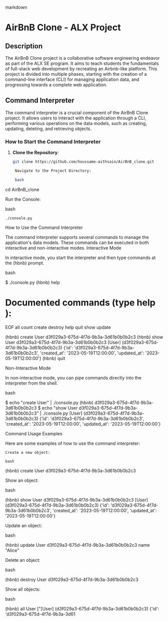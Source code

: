 markdown

# AirBnB Clone - ALX Project

## Description

The AirBnB Clone project is a collaborative software engineering endeavor as part of the ALX SE program. It aims to teach students the fundamentals of full-stack web development by recreating an Airbnb-like platform. This project is divided into multiple phases, starting with the creation of a command-line interface (CLI) for managing application data, and progressing towards a complete web application.

## Command Interpreter

The command interpreter is a crucial component of the AirBnB Clone project. It allows users to interact with the application through a CLI, performing various operations on the data models, such as creating, updating, deleting, and retrieving objects.

### How to Start the Command Interpreter

1. **Clone the Repository**:
   ```bash
   git clone https://github.com/houssame-aithsain/AirBnB_clone.git

    Navigate to the Project Directory:

    bash

cd AirBnB_clone

Run the Console:

bash

    ./console.py

How to Use the Command Interpreter

The command interpreter supports several commands to manage the application's data models. These commands can be executed in both interactive and non-interactive modes.
Interactive Mode

In interactive mode, you start the interpreter and then type commands at the (hbnb) prompt.

bash

$ ./console.py
(hbnb) help

Documented commands (type help <topic>):
========================================
EOF  all  count  create  destroy  help  quit  show  update

(hbnb) create User
d3f029a3-675d-4f7d-9b3a-3d61b0b0b2c3
(hbnb) show User d3f029a3-675d-4f7d-9b3a-3d61b0b0b2c3
[User] (d3f029a3-675d-4f7d-9b3a-3d61b0b0b2c3) {'id': 'd3f029a3-675d-4f7d-9b3a-3d61b0b0b2c3', 'created_at': '2023-05-19T12:00:00', 'updated_at': '2023-05-19T12:00:00'}
(hbnb) quit

Non-Interactive Mode

In non-interactive mode, you can pipe commands directly into the interpreter from the shell.

bash

$ echo "create User" | ./console.py
(hbnb) d3f029a3-675d-4f7d-9b3a-3d61b0b0b2c3
$ echo "show User d3f029a3-675d-4f7d-9b3a-3d61b0b0b2c3" | ./console.py
[User] (d3f029a3-675d-4f7d-9b3a-3d61b0b0b2c3) {'id': 'd3f029a3-675d-4f7d-9b3a-3d61b0b0b2c3', 'created_at': '2023-05-19T12:00:00', 'updated_at': '2023-05-19T12:00:00'}

Command Usage Examples

Here are some examples of how to use the command interpreter:

    Create a new object:

    bash

(hbnb) create User
d3f029a3-675d-4f7d-9b3a-3d61b0b0b2c3

Show an object:

bash

(hbnb) show User d3f029a3-675d-4f7d-9b3a-3d61b0b0b2c3
[User] (d3f029a3-675d-4f7d-9b3a-3d61b0b0b2c3) {'id': 'd3f029a3-675d-4f7d-9b3a-3d61b0b0b2c3', 'created_at': '2023-05-19T12:00:00', 'updated_at': '2023-05-19T12:00:00'}

Update an object:

bash

(hbnb) update User d3f029a3-675d-4f7d-9b3a-3d61b0b0b2c3 name "Alice"

Delete an object:

bash

(hbnb) destroy User d3f029a3-675d-4f7d-9b3a-3d61b0b0b2c3

Show all objects:

bash

(hbnb) all User
["[User] (d3f029a3-675d-4f7d-9b3a-3d61b0b0b2c3) {'id': 'd3f029a3-675d-4f7d-9b3a-3d61
